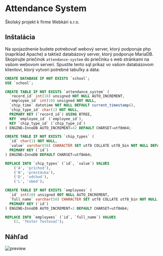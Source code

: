 # Attendance System
Školský projekt k firme Webkári s.r.o.

## Inštalácia
Na spojazdnenie budete potrebovať webový server, ktorý podporuje php (napríklad Apache) a taktiež databázový server, ktorý podporuje MariaDB.
Skopírujte priečinok `attendance-system` do priečinku s web stránkami na vašom webovom serveri.
Spustite tento sql príkaz vo vašom databázovom klientovi, ktorý vytvorí potrebné tabuľky a dáta:
```sql
CREATE DATABASE IF NOT EXISTS `school`;
USE `school`;

CREATE TABLE IF NOT EXISTS `attendance_system` (
  `record_id` int(10) unsigned NOT NULL AUTO_INCREMENT,
  `employee_id` int(10) unsigned NOT NULL,
  `chip_time` datetime NOT NULL DEFAULT current_timestamp(),
  `chip_type_id` char(1) NOT NULL,
  PRIMARY KEY (`record_id`) USING BTREE,
  KEY `employee_id` (`employee_id`),
  KEY `chip_type_id` (`chip_type_id`)
) ENGINE=InnoDB AUTO_INCREMENT=42 DEFAULT CHARSET=utf8mb4;

CREATE TABLE IF NOT EXISTS `chip_types` (
  `id` char(1) NOT NULL,
  `value` varchar(50) CHARACTER SET utf8 COLLATE utf8_bin NOT NULL DEFAULT '',
  PRIMARY KEY (`id`)
) ENGINE=InnoDB DEFAULT CHARSET=utf8mb4;

REPLACE INTO `chip_types` (`id`, `value`) VALUES
	('A', 'príchod'),
	('B', 'prestávka'),
	('D', 'odchod'),
	('L', 'obed');

CREATE TABLE IF NOT EXISTS `employees` (
  `id` int(10) unsigned NOT NULL AUTO_INCREMENT,
  `full_name` varchar(50) CHARACTER SET utf8 COLLATE utf8_bin NOT NULL,
  PRIMARY KEY (`id`)
) ENGINE=InnoDB AUTO_INCREMENT=2 DEFAULT CHARSET=utf8mb4;

REPLACE INTO `employees` (`id`, `full_name`) VALUES
	(1, 'Tester Testovač');
```

## Náhľad
![preview](https://user-images.githubusercontent.com/54020396/161595651-64e72b8a-1080-4c11-a96c-895d8c8d44f7.png)
